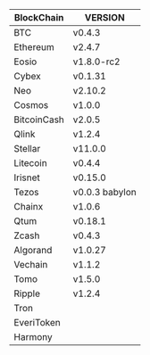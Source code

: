| BlockChain  | VERSION    |
| ----------- | ---------- |
| BTC         | v0.4.3     |
| Ethereum    | v2.4.7     |
| Eosio       | v1.8.0-rc2 |
| Cybex       | v0.1.31    |
| Neo         | v2.10.2    |
| Cosmos      | v1.0.0     |
| BitcoinCash | v2.0.5     |
| Qlink       | v1.2.4     |
| Stellar     | v11.0.0    |
| Litecoin    | v0.4.4     |
| Irisnet     | v0.15.0    |
| Tezos       | v0.0.3 babylon     |
| Chainx      | v1.0.6     |
| Qtum        | v0.18.1    |
| Zcash       | v0.4.3     |
| Algorand    | v1.0.27    |
| Vechain     | v1.1.2     |
| Tomo        | v1.5.0     |
| Ripple      | v1.2.4     |
| Tron        |            |
| EveriToken  |            |
| Harmony     |            |

